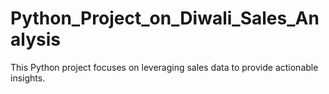 # Python_Project_on_Diwali_Sales_Analysis
This Python project focuses on leveraging sales data to provide actionable insights.
